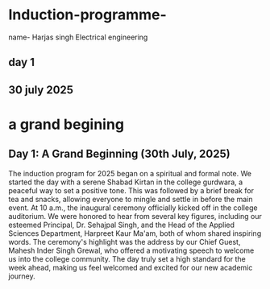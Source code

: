 # Induction-programme-
name- Harjas singh
Electrical engineering 
## day 1 
## 30 july 2025
# a grand begining
## Day 1: A Grand Beginning (30th July, 2025)
​The induction program for 2025 began on a spiritual and formal note. We started the day with a serene Shabad Kirtan in the college gurdwara, a peaceful way to set a positive tone. This was followed by a brief break for tea and snacks, allowing everyone to mingle and settle in before the main event. At 10 a.m., the inaugural ceremony officially kicked off in the college auditorium. We were honored to hear from several key figures, including our esteemed Principal, Dr. Sehajpal Singh, and the Head of the Applied Sciences Department, Harpreet Kaur Ma'am, both of whom shared inspiring words. The ceremony's highlight was the address by our Chief Guest, Mahesh Inder Singh Grewal, who offered a motivating speech to welcome us into the college community. The day truly set a high standard for the week ahead, making us feel welcomed and excited for our new academic journey.

